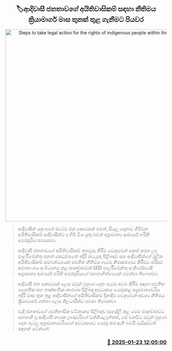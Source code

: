 <p align='center'><b><h2 align='center' title='Steps to take legal action for the rights of indigenous people within three months'>🏷ආදිවාසී ජනතාවගේ අයිතිවාසිකම් සඳහා නීතිමය ක්‍රියාමාර්ග මාස තුනක් තු​ළ ගැනීම​ට පියවර</h2></b></p>
<p align='center'><img src='https://helakuru.sgp1.cdn.digitaloceanspaces.com/esana/images/lib/harini-amarasuriya-wadi.jpg' width='600' alt='Steps to take legal action for the rights of indigenous people within three months'></p>

> ආදීවාසීන් යනු අපේ රටේම ජන කොටසක් බවත්, සියලු දෙනාට හිමිවන අයිතිවාසිකම් ආදිවාසීන්ට ද හිමි විය යුතු බවත් අග්‍රාමාත්‍ය ආචාර්ය හරිනි අමරසූරිය පවසනවා.

> ආදීවාසී ජනතාවගේ අයිතිවාසිකම් තහවුරු කිරීම වෙනුවෙන් සකස් කරන ලද පාර්ලිමේන්තු පනත් කෙටුම්පතේ ඉදිරි කටයුතු පිළිබඳව සහ ආදීවාසීන්ගේ මූලි​ක අයිතිවාසිකම් සම්බන්ධයෙන් පවතින නීතිමය ගැටළු නිරාකරණය කිරීමට පරිසර අමාත්‍යංශය සංවිධානය කළ සාකච්ඡාවක් (22) පාර්ලිමේන්තු සංකීර්ණයේදී අග්‍රාමාත්‍ය ආචාර්ය හරිනි අමරසූරියගේ සහභාගිත්වයෙන් පවත්වා තිබෙනවා.

> ආදිවාසී ජන කොටසක් ලෙස ඔවුන් මුහුණ දෙන ගැටළු අවම කිරීම සඳහා පවතින නෛතික සහ තාක්ෂණික කාරණා පිළිබඳ අවධානය යොමුකළ අග්‍රාමාත්‍යවරිය ඉදිරි මාස තුන තුළ ආදිවාසීන්ගේ අයිතිවාසිකම් දිනාදීම වෙනුවෙන් අවශ්‍ය නීතිමය ක්‍රියාමාර්ග ගන්නා ලෙස නිලධාරීන්ට පවසා තිබෙනවා.

> වැදි ජනතාවගේ ඓතිහාසික වටිනාකම පිලිබඳව පැහැදිලි කළ මෙම සාකච්ඡාවට සහභාගී වූ ආදිවාසී නායක ඌරුවරිගේ වන්නියලැත්තන්, මේ වනවිට ඔවුන් මුහුණ දෙන ගැටලු අග්‍රාමාත්‍යවරියගේ අවධානයට යොමු කර ඇති බවයි වැඩිදුරටත් සඳහන් වෙන්නේ.



<h3 align='right'><a href='https://www.helakuru.lk/esana/p/106825/'>📅 2025-01-23 12:05:00</a></h3>
